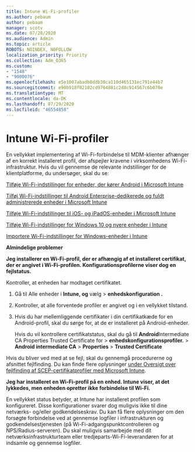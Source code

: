 ```yaml
---
title: Intune Wi-Fi-profiler
ms.author: pebaum
author: pebaum
manager: scotv
ms.date: 07/28/2020
ms.audience: Admin
ms.topic: article
ROBOTS: NOINDEX, NOFOLLOW
localization_priority: Priority
ms.collection: Adm_O365
ms.custom:
- "1548"
- "9000076"
ms.openlocfilehash: e5e1007abadb8ddb30ca110d465131ec791e44b7
ms.sourcegitcommit: e90b918f02102cd9764881c2d8c914567c6b070e
ms.translationtype: MT
ms.contentlocale: da-DK
ms.lasthandoff: 07/29/2020
ms.locfileid: "46554858"
---
```

# <a name="intune-wi-fi-profiles"></a>Intune Wi-Fi-profiler

En vellykket implementering af Wi-Fi-forbindelse til MDM-klienter afhænger af en korrekt installeret profil, der afspejler kravene i virksomhedens Wi-Fi-infrastruktur. Hvis du vil gennemse de relevante indstillinger for de klientplatforme, du undersøger, skal du se: 

[Tilføje Wi-Fi-indstillinger for enheder, der kører Android i Microsoft Intune](https://docs.microsoft.com/intune/wi-fi-settings-android)

[Tilføj Wi-Fi-indstillinger til Android Enterprise-dedikerede og fuldt administrerede enheder i Microsoft Intune](https://docs.microsoft.com/intune/wi-fi-settings-android-enterprise)

[Tilføje Wi-Fi-indstillinger til iOS- og iPadOS-enheder i Microsoft Intune](https://docs.microsoft.com/intune/wi-fi-settings-ios)

[Tilføje Wi-Fi-indstillinger for Windows 10 og nyere enheder i Intune](https://docs.microsoft.com/intune/wi-fi-settings-windows)

[Importere Wi-Fi-indstillinger for Windows-enheder i Intune](https://docs.microsoft.com/intune/wi-fi-settings-import-windows-8-1)

**Almindelige problemer**

**Jeg installerer en Wi-Fi-profil, der er afhængig af et installeret certifikat, der er angivet i Wi-Fi-profilen. Konfigurationsprofilerne viser dog en fejlstatus.**

Kontroller, at enheden har modtaget certifikatet.

1. Gå til Alle enheder i **Intune, og** vælg > **enhedskonfiguration .**

2. Kontroller, at alle forventede profiler er angivet og i en vellykket tilstand.

3. Hvis du har mellemliggende certifikater i din certifikatkæde for en Android-profil, skal du sørge for, at de er installeret på Android-enheder.

    Hvis du vil kontrollere certifikatstatus, skal du gå til **Android**Intermediate CA Properties Trusted Certificate for  >  **enhedskonfigurationsprofiler.**  >  **Android intermediate CA**  >  **Properties**  >  **Trusted Certificate**

Hvis du bliver ved med at se fejl, skal du gennemgå procedurerne og afsnittet fejlfinding. Du kan finde flere oplysninger [under Oversigt over fejlfinding af SCEP-certifikatprofiler med Microsoft Intune](https://support.microsoft.com/help/4457481/troubleshooting-scep-certificate-profile-deployment-in-intune).

**Jeg har installeret en Wi-Fi-profil på en enhed. Intune viser, at det lykkedes, men enheden opretter ikke forbindelse til Wi-Fi.**

En vellykket status betyder, at Intune har installeret profilen som konfigureret. Disse konfigurationer svarer dog muligvis ikke til dine netværks- og/eller godkendelseskrav. Du kan få flere oplysninger om den forsøgte forbindelse ved at gennemse logfiler i infrastrukturen og godkendelsestjenesten (på Wi-Fi-adgangspunktcontrolleren og NPS/Radius-serveren). Du skal muligvis samarbejde med dit netværksinfrastrukturteam eller tredjeparts-Wi-Fi-leverandøren for at indsamle og gennemse logfiler.